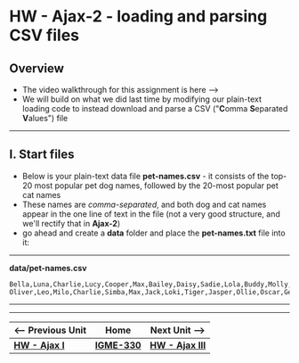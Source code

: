 # HW - Ajax-2 - loading and parsing CSV files

## Overview

- The video walkthrough for this assignment is here --> 
- We will build on what we did last time by modifying our plain-text loading code to instead download and parse a CSV ("**C**omma **S**eparated **V**alues") file

<hr>

## I. Start files
- Below is your plain-text data file **pet-names.csv** - it consists of the top-20 most popular pet dog names, followed by the 20-most popular pet cat names
- These names are *comma-separated*, and both dog and cat names appear in the one line of text in the file (not a very good structure, and we'll rectify that in **Ajax-2**)
- go ahead and create a **data** folder and place the **pet-names.txt** file into it:

<hr>

**data/pet-names.csv**

```text
Bella,Luna,Charlie,Lucy,Cooper,Max,Bailey,Daisy,Sadie,Lola,Buddy,Molly,Stella,Tucker,Bear,Zoey,Duke,Harley,Maggie,Jax
Oliver,Leo,Milo,Charlie,Simba,Max,Jack,Loki,Tiger,Jasper,Ollie,Oscar,George,Buddy,Toby,Smokey,Finn,Felix,Simon,Shadow
```


<hr><hr>

| <-- Previous Unit | Home | Next Unit -->
| --- | --- | --- 
|   [**HW - Ajax I**](HW-ajax-1.md)  |  [**IGME-330**](../README.md) | [**HW - Ajax III**](HW-ajax-3.md)
